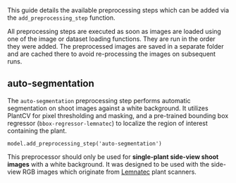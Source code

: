 This guide details the available preprocessing steps which can be added via the `add_preprocessing_step` function.

All preprocessing steps are executed as soon as images are loaded using one of the image or dataset loading functions. They are run in the order they were added. The preprocessed images are saved in a separate folder and are cached there to avoid re-processing the images on subsequent runs.

## auto-segmentation

The `auto-segmentation` preprocessing step performs automatic segmentation on shoot images against a white background. It utilizes PlantCV for pixel thresholding and masking, and a pre-trained bounding box regressor (`bbox-regressor-lemnatec`) to localize the region of interest containing the plant.

```
model.add_preprocessing_step('auto-segmentation')
```

This preprocessor should only be used for **single-plant side-view shoot images** with a white background. It was designed to be used with the side-view RGB images which originate from [Lemnatec](http://www.lemnatec.com/) plant scanners.